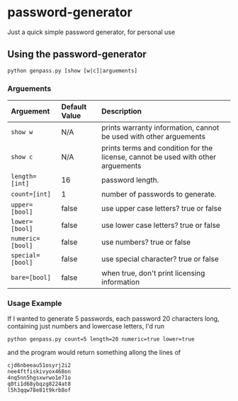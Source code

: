# password-generator
Just a quick simple password generator, for personal use

## Using the password-generator
```
python genpass.py [show [w|c]|arguements]
```

### Arguements 
| Arguement        | Default Value | Description | 
|:---------------- |:------------- |:----------- |
| `show w`           | N/A           | prints warranty information, cannot be used with other arguements |
| `show c`           | N/A           | prints terms and condition for the license, cannot be used with other arguements |
| `length=[int]`   | 16            | password length. |
| `count=[int]`    | 1             | number of passwords to generate. |
| `upper=[bool]`   | false         | use upper case letters? true or false |
| `lower=[bool]`   | false         | use lower case letters? true or false |
| `numeric=[bool]` | false         | use numbers? true or false |
| `special=[bool]` | false         | use special character? true or false |
| `bare=[bool]`    | false         | when true, don't print licensing information |


### Usage Example
If I wanted to generate 5 passwords, each password 20 characters long, containing just numbers and lowercase letters, I'd run 
```
python genpass.py count=5 length=20 numeric=true lower=true
```

and the program would return something allong the lines of 
```
cjd6nbeeau51osyrj2i2
nee4ftfiskivyox468on
4nq5nn5hgsxwrwo1e71o
q0ti1d68ybqzg8224at8
l5h3qqw78e81t9krb8of
```